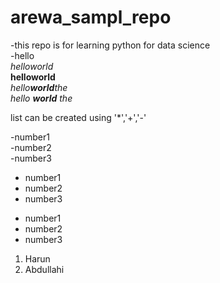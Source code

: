 # arewa_sampl_repo
-this repo is for learning python for data science  
-hello     
_helloworld_              
__helloworld__                 
_hello**world**the_                 
_hello **world** the_

list can be created using '*','+','-'  


-number1  
-number2  
-number3  

      
+ number1  
+ number2  
+ number3  
    
* number1  
* number2  
* number3  

1. Harun
2.  Abdullahi
